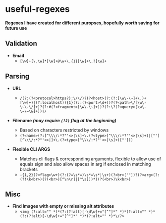 # useful-regexes

**Regexes I have created for different puropses, hopefully worth saving for future use**

## Validation
 - **Email**
   - `[\w]+[\.\w]*[\w]+@\w+\.{1}[\w]+\.?[\w]+`


## Parsing
 - **URL**
   - `/(?:(?<protocol>https?):\/\/)?(?<host>(?:(?:[\w\-\~]+\.)+[\w]+)|(?:localhost)){1}(?::(?<port>\d+))?(?<path>\/[\w\-\~\.\/]+)?(?:#(?<fragment>[\w\-\~]+))?(?:\?(?<query>[\w\-\~\=\&]+))?/`

 - **Filename _(may require `(?J)` flag at the beginning)_**
   - Based on characters restricted by windows
   - `(?<name>(?:[^\\\/:*?"'<>|\s]+\.(?<type>[^\\\/:*?"'<>|\s]+)|["'][^\\\/:*?"'<>|]+\.(?<type>[^\\\/:*?"'<>|\s]+)["']))`


 - **Flexible CLI ARGS**
   - Matches cli flags & corresponding arguments, flexible to allow use of equals sign and also allow spaces in arg if enclosed in matching brackets
   - `-{1,2}(?<flag>\w+)(?:(?=\s*=)\s*=\s*|\s+)(?<br>['"])?(?<arg>(?:(?!\k<br>)(?(<br>)[^\n\r]|[^\s]))*)(?(<br>)\k<br>)`


## Misc
 - **Find Images with empty or missing alt attributes**
   - `<img (?:alt="" *)*(?:(?!alt)[-\d\w]+="[^"]*" *)*(?:alt="" *)*(?:(?!alt)[-\d\w]+="[^"]*" *)*(?:alt="" *)*\/?>`
